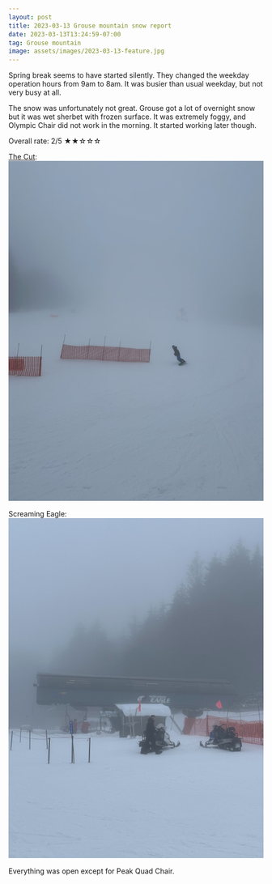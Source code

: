 ```yaml
---
layout: post
title: 2023-03-13 Grouse mountain snow report
date: 2023-03-13T13:24:59-07:00
tag: Grouse mountain
image: assets/images/2023-03-13-feature.jpg
---
```

Spring break seems to have started silently. They changed the weekday operation hours from 9am to 8am. It was busier than usual weekday, but not very busy at all.

The snow was unfortunately not great. Grouse got a lot of overnight snow but it was wet sherbet with frozen surface. It was extremely foggy, and Olympic Chair did not work in the morning. It started working later though.

Overall rate: 2/5 ★★☆☆☆

[The Cut](/grouse/the-cut/):
![](/assets/images/2023-03-13-the-cut.jpg)

Screaming Eagle:
![](/assets/images/2023-03-13-screaming-eagle.jpg)

Everything was open except for Peak Quad Chair.
